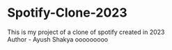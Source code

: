# Spotify-Clone-2023
This is my project of a clone of spotify created in 2023
<br>
Author - Ayush Shakya ooooooooo
